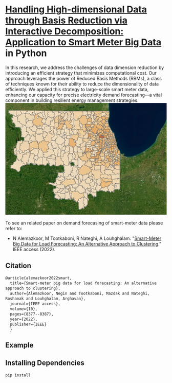 # [Handling High-dimensional Data through Basis Reduction via Interactive Decomposition: Application to Smart Meter Big Data](https://ishmaelrezaei.github.io/ComEd/) in Python

In this research, we address the challenges of data dimension reduction by introducing an efficient strategy that minimizes computational cost. Our approach leverages the power of Reduced Basis Methods (RBMs), a class of techniques known for their ability to reduce the dimensionality of data efficiently. We applied this strategy to large-scale smart meter data, enhancing our capacity for precise electricity demand forecasting—a vital component in building resilient energy management strategies.
![GitHub Logo](https://github.com/ishmaelrezaei/ComEd/blob/main/FIGs/ComEd.PNG)

To see an related paper on demand forecasing of smart-meter data please refer to:

  - N Alemazkoor, M Tootkaboni, R Nateghi, A Louhghalam. "[Smart-Meter Big Data for Load Forecasting: An Alternative Approach to Clustering](https://ieeexplore.ieee.org/document/9678362)." IEEE access (2022).

## Citation

    @article{alemazkoor2022smart,
      title={Smart-meter big data for load forecasting: An alternative approach to clustering},
      author={Alemazkoor, Negin and Tootkaboni, Mazdak and Nateghi, Roshanak and Louhghalam, Arghavan},
      journal={IEEE access},
      volume={10},
      pages={8377--8387},
      year={2022},
      publisher={IEEE}
      }


## Example



## Installing Dependencies

    pip install 
    
